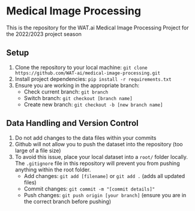 # Medical Image Processing
This is the repository for the WAT.ai Medical Image Processing Project for the 2022/2023 project season

## Setup
1. Clone the repository to your local machine: `git clone https://github.com/WAT-ai/medical-image-processing.git`
2. Install project dependencies: `pip install -r requirements.txt` 
3. Ensure you are working in the appropriate branch:
    - Check current branch: `git branch`
    - Switch branch: `git checkout [branch name]`
    - Create new branch: `git checkout -b [new branch name]`

## Data Handling and Version Control
1. Do not add changes to the data files within your commits
2. Github will not allow you to push the dataset into the repository (too large of a file size)
3. To avoid this issue, place your local dataset into a `root/` folder locally. The `.gitignore` file in this repository will prevent you from pushing anything within the root folder. 
    - Add changes: `git add [filename]` or `git add .` (adds all updated files)
    - Commit changes: `git commit -m "[commit details]"`
    - Push changes: `git push origin [your branch]` (ensure you are in the correct branch before pushing)
